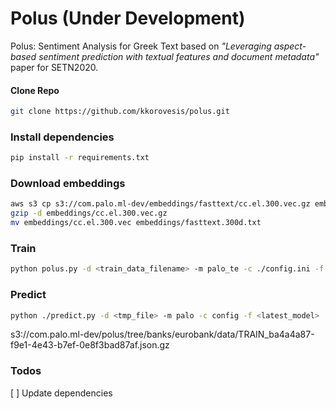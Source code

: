 # Polus (Under Development)
Polus: Sentiment Analysis for Greek Text based on *"Leveraging aspect-based sentiment prediction with textual features and document metadata"* paper for SETN2020.

#### Clone Repo
```bash
git clone https://github.com/kkorovesis/polus.git
```

### Install dependencies
```bash
pip install -r requirements.txt
```

### Download embeddings
```bash
aws s3 cp s3://com.palo.ml-dev/embeddings/fasttext/cc.el.300.vec.gz embeddings/cc.el.300.vec.gz
gzip -d embeddings/cc.el.300.vec.gz
mv embeddings/cc.el.300.vec embeddings/fasttext.300d.txt
```

### Train
```bash
python polus.py -d <train_data_filename> -m palo_te -c ./config.ini -f <train_data_filename> train --epochs <num_epochs> --batch <batch_size>
```

### Predict
```bash
python ./predict.py -d <tmp_file> -m palo -c config -f <latest_model> 
```

s3://com.palo.ml-dev/polus/tree/banks/eurobank/data/TRAIN_ba4a4a87-f9e1-4e43-b7ef-0e8f3bad87af.json.gz


### Todos
[ ] Update dependencies
